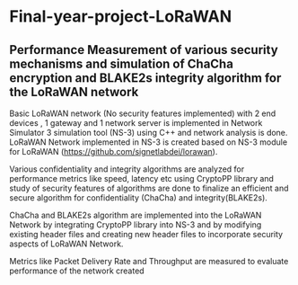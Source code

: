 # Final-year-project-LoRaWAN
## Performance Measurement of various security mechanisms and simulation of ChaCha encryption and BLAKE2s integrity algorithm for the LoRaWAN network

Basic LoRaWAN network (No security features implemented) with 2 end devices , 1 gateway and 1 network server is implemented in Network Simulator 3 simulation tool (NS-3) using C++ and network analysis is done. LoRaWAN Network implemented in NS-3 is created based on NS-3 module for LoRaWAN (https://github.com/signetlabdei/lorawan).

Various confidentiality and integrity algorithms are analyzed for performance metrics like speed, latency etc using CryptoPP library  and study of security features of algorithms are done to finalize an efficient and secure algorithm for confidentiality (ChaCha) and integrity(BLAKE2s).

ChaCha and BLAKE2s algorithm are implemented into the LoRaWAN Network by integrating CryptoPP library into NS-3 and by modifying existing header files and creating new header files to incorporate security aspects of LoRaWAN Network.

Metrics like Packet Delivery Rate and Throughput are measured to evaluate performance of the network created
 
